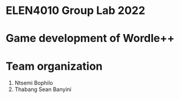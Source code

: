 
#  ELEN4010 Group Lab 2022 

#  Game development of Wordle++ 

#  Team organization
 
   1. Ntsemi Bophilo
   2. Thabang Sean Banyini